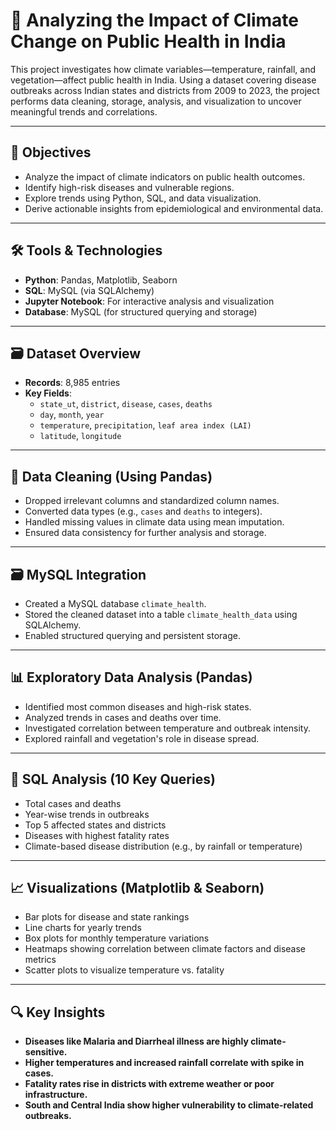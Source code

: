 # 🌿 Analyzing the Impact of Climate Change on Public Health in India

This project investigates how climate variables—temperature, rainfall, and vegetation—affect public health in India. Using a dataset covering disease outbreaks across Indian states and districts from 2009 to 2023, the project performs data cleaning, storage, analysis, and visualization to uncover meaningful trends and correlations.

---

## 📌 Objectives

- Analyze the impact of climate indicators on public health outcomes.
- Identify high-risk diseases and vulnerable regions.
- Explore trends using Python, SQL, and data visualization.
- Derive actionable insights from epidemiological and environmental data.

---

## 🛠️ Tools & Technologies

- **Python**: Pandas, Matplotlib, Seaborn
- **SQL**: MySQL (via SQLAlchemy)
- **Jupyter Notebook**: For interactive analysis and visualization
- **Database**: MySQL (for structured querying and storage)

---

## 🗃️ Dataset Overview

- **Records**: 8,985 entries
- **Key Fields**:
  - `state_ut`, `district`, `disease`, `cases`, `deaths`
  - `day`, `month`, `year`
  - `temperature`, `precipitation`, `leaf area index (LAI)`
  - `latitude`, `longitude`

---

## 🔄 Data Cleaning (Using Pandas)

- Dropped irrelevant columns and standardized column names.
- Converted data types (e.g., `cases` and `deaths` to integers).
- Handled missing values in climate data using mean imputation.
- Ensured data consistency for further analysis and storage.

---

## 🗃️ MySQL Integration

- Created a MySQL database `climate_health`.
- Stored the cleaned dataset into a table `climate_health_data` using SQLAlchemy.
- Enabled structured querying and persistent storage.

---

## 📊 Exploratory Data Analysis (Pandas)

- Identified most common diseases and high-risk states.
- Analyzed trends in cases and deaths over time.
- Investigated correlation between temperature and outbreak intensity.
- Explored rainfall and vegetation's role in disease spread.

---

## 🧾 SQL Analysis (10 Key Queries)

- Total cases and deaths
- Year-wise trends in outbreaks
- Top 5 affected states and districts
- Diseases with highest fatality rates
- Climate-based disease distribution (e.g., by rainfall or temperature)

---

## 📈 Visualizations (Matplotlib & Seaborn)

- Bar plots for disease and state rankings
- Line charts for yearly trends
- Box plots for monthly temperature variations
- Heatmaps showing correlation between climate factors and disease metrics
- Scatter plots to visualize temperature vs. fatality

---

## 🔍 Key Insights

- **Diseases like Malaria and Diarrheal illness are highly climate-sensitive.**
- **Higher temperatures and increased rainfall correlate with spike in cases.**
- **Fatality rates rise in districts with extreme weather or poor infrastructure.**
- **South and Central India show higher vulnerability to climate-related outbreaks.**
